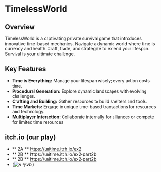# TimelessWorld



## Overview

TimelessWorld is a captivating private survival game that introduces innovative time-based mechanics. Navigate a dynamic world where time is currency and health. Craft, trade, and strategize to extend your lifespan. Survival is your ultimate challenge.

## Key Features

- **Time is Everything:** Manage your lifespan wisely; every action costs time.
- **Procedural Generation:** Explore dynamic landscapes with evolving challenges.
- **Crafting and Building:** Gather resources to build shelters and tools.
- **Time Markets:** Engage in unique time-based transactions for resources and technology.
- **Multiplayer Interaction:** Collaborate internally for alliances or compete for limited time resources.

## itch.io (our play)
- ** 2A ** https://unitime.itch.io/ex2
- ** 2B ** https://unitime.itch.io/ex2-part2b
- ** 2B ** https://unitime.itch.io/ex2-part2b
- (![סעיף א](https://github.com/FireBomb-game-development/Ex2/assets/74296478/cb612256-ec8f-4956-84d9-9c33dbde7b0f)
)

